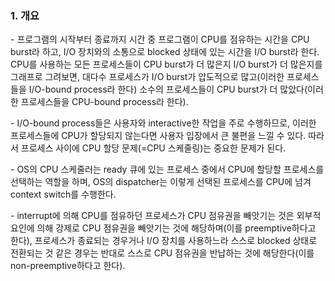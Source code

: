### 1. 개요

\- 프로그램의 시작부터 종료까지 시간 중 프로그램이 CPU를 점유하는 시간을 CPU burst라 하고, I/O 장치와의 소통으로 blocked 상태에 있는 시간을 I/O burst라 한다. CPU를 사용하는 모든 프로세스들이 CPU burst가 더 많은지 I/O burst가 더 많은지를 그래프로 그려보면, 대다수 프로세스가 I/O burst가 압도적으로 많고(이러한 프로세스들을 I/O-bound process라 한다) 소수의 프로세스들이 CPU burst가 더 많았다(이러한 프로세스들을 CPU-bound process라 한다). 

\- I/O-bound process들은 사용자와 interactive한 작업을 주로 수행하므로, 이러한 프로세스들에 CPU가 할당되지 않는다면 사용자 입장에서 큰 불편을 느낄 수 있다. 따라서 프로세스 사이에 CPU 할당 문제(=CPU 스케줄링)는 중요한 문제가 된다.

\- OS의 CPU 스케줄러는 ready 큐에 있는 프로세스 중에서 CPU에 할당할 프로세스를 선택하는 역할을 하며, OS의 dispatcher는 이렇게 선택된 프로세스를 CPU에 넘겨 context switch를 수행한다.

\- interrupt에 의해 CPU를 점유하던 프로세스가 CPU 점유권을 빼앗기는 것은 외부적 요인에 의해 강제로 CPU 점유권을 빼앗기는 것에 해당하며(이를 preemptive하다고 한다), 프로세스가 종료되는 경우거나 I/O 장치를 사용하느라 스스로 blocked 상태로 전환되는 것 같은 경우는 반대로 스스로 CPU 점유권을 반납하는 것에 해당한다(이를 non-preemptive하다고 한다).